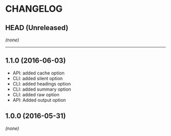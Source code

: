 CHANGELOG
=========

## HEAD (Unreleased)
_(none)_

--------------------

## 1.1.0 (2016-06-03)
* API: added cache option
* CLI: added silent option
* CLI: added headings option
* CLI: added summary option
* CLI: added raw option
* API: Added output option

## 1.0.0 (2016-05-31)
_(none)_

